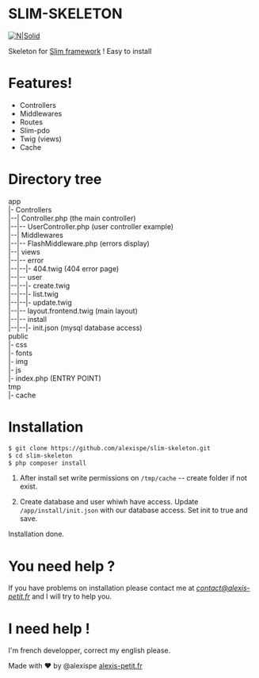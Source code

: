 # SLIM-SKELETON

[![N|Solid](https://i.imgur.com/i7CZ4qC.png)](http://alexis-petit.fr)

Skeleton for [Slim framework](https://www.slimframework.com/) ! Easy to install

# Features!

  - Controllers
  - Middlewares
  - Routes
  - Slim-pdo
  - Twig (views)
  - Cache

# Directory tree
  app  
  |- Controllers  
  |--| Controller.php (the main controller)  
  |--|-- UserController.php (user controller example)  
  |--| Middlewares  
  |--|-- FlashMiddleware.php (errors display)  
  |--| views  
  |--|-- error  
  |--|--|- 404.twig (404 error page)  
  |--|-- user  
  |--|--|- create.twig  
  |--|--|- list.twig  
  |--|--|- update.twig  
  |--|-- layout.frontend.twig (main layout)  
  |--|-- install  
  |--|--|- init.json (mysql database access)  
  public  
  |- css  
  |- fonts  
  |- img  
  |- js  
  |- index.php (ENTRY POINT)  
   tmp  
  |- cache  

# Installation

```sh
$ git clone https://github.com/alexispe/slim-skeleton.git
$ cd slim-skeleton
$ php composer install
```
1. After install set write permissions on `/tmp/cache` -- create folder if not exist.

2. Create database and user whiwh have access.
Update `/app/install/init.json` with our database access. Set init to true and save.

Installation done.

# You need help ?
If you have problems on installation please contact me at *contact@alexis-petit.fr* and I will try to help you.

# I need help !
I'm french developper, correct my english please.

Made with :heart: by @alexispe [alexis-petit.fr](http://www.alexis-petit.fr)
